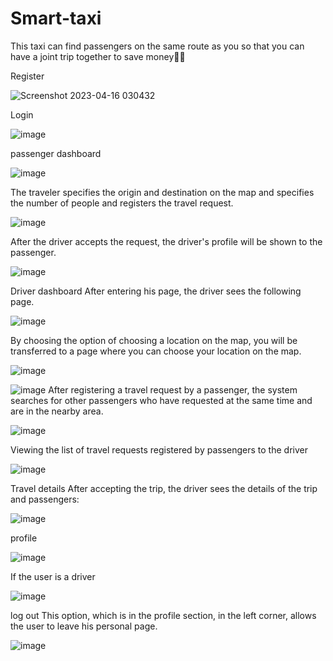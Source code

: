 # Smart-taxi
This taxi can find passengers on the same route as you so that you can have a joint trip together to save money🚗💸

Register

![Screenshot 2023-04-16 030432](https://user-images.githubusercontent.com/83599883/232255935-1a8a1873-9fcb-4d67-9784-79cbbde8aa5e.png)

Login

![image](https://user-images.githubusercontent.com/83599883/232255987-904e4440-3d77-4aaa-a05e-e82a0ed7e5a9.png)

passenger dashboard

![image](https://user-images.githubusercontent.com/83599883/232256027-fd68e833-17f1-4be2-82a9-2a2acf9acab9.png)

The traveler specifies the origin and destination on the map and specifies the number of people and registers the travel request.

![image](https://user-images.githubusercontent.com/83599883/232256047-cf805ab5-c368-4fdd-89f3-ab62aa48e973.png)

After the driver accepts the request, the driver's profile will be shown to the passenger.

![image](https://user-images.githubusercontent.com/83599883/232256078-b507edd5-563c-4790-8462-afc19eabcaca.png)

Driver dashboard
After entering his page, the driver sees the following page.

![image](https://user-images.githubusercontent.com/83599883/232256224-354c8a8e-ffad-4a27-a492-1fef9316e39e.png)

By choosing the option of choosing a location on the map, you will be transferred to a page where you can choose your location on the map.

![image](https://user-images.githubusercontent.com/83599883/232256248-e105eb74-9fea-4976-82e5-0a93dd2ef7d9.png)

![image](https://user-images.githubusercontent.com/83599883/232256474-34203137-ce0d-4f37-b43e-7ce763f6f4d1.png)
After registering a travel request by a passenger, the system searches for other passengers who have requested at the same time and are in the nearby area.

![image](https://user-images.githubusercontent.com/83599883/232256261-d60f3a54-37f7-4b58-9584-345a5b12f61c.png)

Viewing the list of travel requests registered by passengers to the driver

![image](https://user-images.githubusercontent.com/83599883/232256274-e546be9e-fa38-4690-b96d-9c94d6b665f3.png)

Travel details
After accepting the trip, the driver sees the details of the trip and passengers:

![image](https://user-images.githubusercontent.com/83599883/232256312-5668afc6-084c-49fa-8060-a4ce6d8e258b.png)

profile

![image](https://user-images.githubusercontent.com/83599883/232256125-e1f78693-6b38-4211-aa2a-ee63ecd6281d.png)

If the user is a driver

![image](https://user-images.githubusercontent.com/83599883/232256133-20f024c2-87de-480d-a1b9-05eba427b4e2.png)

log out
This option, which is in the profile section, in the left corner, allows the user to leave his personal page.

![image](https://user-images.githubusercontent.com/83599883/232256174-4e90f6cf-9018-48bc-b66f-a58501a648c6.png)






